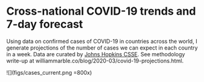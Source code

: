 # Cross-national COVID-19 trends and 7-day forecast

Using data on confirmed cases of COVID-19 in countries across the world, I generate projections of the number of cases we can expect in each country in a week. Data are curated by [Johns Hopkins CSSE](https://github.com/CSSEGISandData). See methodology write-up at williammarble.co/blog/2020-03/covid-19-projections.html. 

![](figs/cases_current.png =800x)

